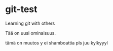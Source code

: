 # git-test
Learning git with others

Tää on uusi ominaisuus.

tämä on muutos y
ei shamboattia pls
juu kylkyyyl
